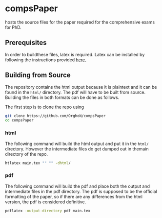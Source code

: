 # compsPaper
hosts the source files for the paper required for the comprehensive exams for PhD.

## Prerequisites

In order to buildthese files, latex is required.
Latex can be installed by following the instructions provided [here.](https://www.latex-project.org/get/)

## Building from Source

The repository contains the html output because it is plaintext and it can be found in the `html/` directory.
The pdf will have to be built from source. Building the files in both formats can be done as follows.

The first step is to clone the repo using

```bash
git clone https://github.com/OrghoN/compsPaper
cd compsPaper
```

### html

The following command will build the html output and put it in the `html/` directory. However the intermediate files do get dumped out in themain directory of the repo.

```bash
htlatex main.tex "" "" -dhtml/
```

### pdf

The following command will build the pdf and place both the output and intermediate files in the pdf directory.
The pdf is supposed to be the official formatting of the paper, so if there are any differences from the html version, the pdf is considered definitive.

```bash
pdflatex -output-directory pdf main.tex
```

